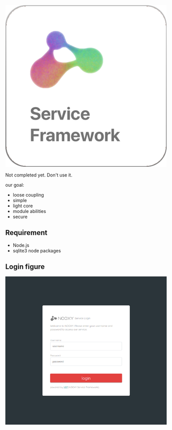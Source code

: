![alt text](/imgs/NSFicon.png)

Not completed yet. Don't use it.

our goal:
- loose coupling
- simple
- light core
- module abilities
- secure

## Requirement
- Node.js
- sqlite3 node packages

## Login figure
![alt text](/imgs/login.png)
